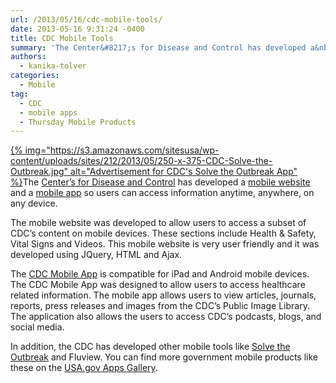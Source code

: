```yaml
---
url: /2013/05/16/cdc-mobile-tools/
date: 2013-05-16 9:31:24 -0400
title: CDC Mobile Tools
summary: 'The Center&#8217;s for Disease and Control has developed a&nbsp;mobile website and a mobile app so users can access information anytime, anywhere, on any device. The mobile website was developed to allow users to access a subset of CDC&rsquo;s content on mobile devices. These sections include Health'
authors:
  - kanika-tolver
categories:
  - Mobile
tag:
  - CDC
  - mobile apps
  - Thursday Mobile Products
---
```


[{% img="https://s3.amazonaws.com/sitesusa/wp-content/uploads/sites/212/2013/05/250-x-375-CDC-Solve-the-Outbreak.jpg" alt="Advertisement for CDC's Solve the Outbreak App" %}](https://s3.amazonaws.com/sitesusa/wp-content/uploads/sites/212/2013/12/CDCSolvetheOutbreakApp.jpeg)The [Center&#8217;s for Disease and Control](http://www.cdc.gov/) has developed a [mobile website](http://m.cdc.gov/) and a [mobile app](http://apps.usa.gov/cdc-mobile-app.shtml) so users can access information anytime, anywhere, on any device.

The mobile website was developed to allow users to access a subset of CDC’s content on mobile devices. These sections include Health & Safety, Vital Signs and Videos. This mobile website is very user friendly and it was developed using JQuery, HTML and Ajax.

The [CDC Mobile App](http://apps.usa.gov/cdc-mobile-app.shtml) is compatible for iPad and Android mobile devices. The CDC Mobile App was designed to allow users to access healthcare related information. The mobile app allows users to view articles, journals, reports, press releases and images from the CDC’s Public Image Library. The application also allows the users to access CDC’s podcasts, blogs, and social media.

In addition, the CDC has developed other mobile tools like [Solve the Outbreak](https://www.WHATEVER/2013/06/18/cdcs-solve-the-outbreak-app-2/ "CDC’s Solve the Outbreak App") and Fluview. You can find more government mobile products like these on the [USA.gov Apps Gallery](http://apps.usa.gov/).